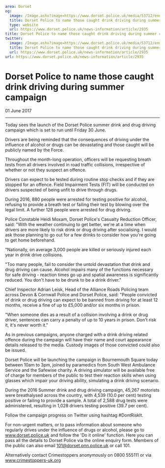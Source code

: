 ```yaml
area: Dorset
og:
  image: /Image.ashx?image=https://www.dorset.police.uk/media/53712/end-your-night.jpg&amp;amp;width=150
  title: Dorset Police to name those caught drink driving during summer campaign
  type: website
  url: https://www.dorset.police.uk/news-information/article/2935
title: Dorset Police to name those caught drink driving during summer campaign |
twitter:
  image: /Image.ashx?image=https://www.dorset.police.uk/media/53712/end-your-night.jpg&amp;amp;width=150
  title: Dorset Police to name those caught drink driving during summer campaign
  url: https://www.dorset.police.uk/news-information/article/2935
url: https://www.dorset.police.uk/news-information/article/2935
```

# Dorset Police to name those caught drink driving during summer campaign

01 June 2017

* * *

Today sees the launch of the Dorset Police summer drink and drug driving campaign which is set to run until Friday 30 June.

Drivers are being reminded that the consequences of driving under the influence of alcohol or drugs can be devastating and those caught will be publicly named by the Force.

Throughout the month-long operation, officers will be requesting breath tests from all drivers involved in road traffic collisions, irrespective of whether or not they suspect an offence.

Drivers can expect to be tested during routine stop checks and if they are stopped for an offence. Field Impairment Tests (FIT) will be conducted on drivers suspected of being unfit to drive through drugs.

During 2016, 880 people were arrested for testing positive for alcohol, refusing to provide a breath test or failing their test by blowing over the legal limit. A further 128 people were arrested for drug driving.

Police Constable Heidi Moxam, Dorset Police's Casualty Reduction Officer, said: "With the weather continuing to get better, we're at a time when drivers are more likely to risk drink or drug driving after socialising. I would ask those planning to go out for a few drinks to consider how you're going to get home beforehand.

"Nationally, on average 3,000 people are killed or seriously injured each year in drink drive collisions.

"Too many people, fail to consider the untold devastation that drink and drug driving can cause. Alcohol impairs many of the functions necessary for safe driving - reaction times go up and spatial awareness is significantly reduced. You don't have to be drunk to be a drink driver."

Chief Inspector Adrian Leisk, Head of the Alliance Roads Policing team across Devon & Cornwall Police and Dorset Police, said: "People convicted of drink or drug driving can expect to be banned from driving for at least 12 months, receive a fine of up to £5,000 and/or six months in prison.

"When someone dies as a result of a collision involving a drink or drug driver, sentences can carry a penalty of up to 10 years in prison. Don't risk it, it's never worth it."

As in previous campaigns, anyone charged with a drink driving related offence during the campaign will have their name and court appearance details released to the media. Custody images of those convicted could also be issued.

Dorset Police will be launching the campaign in Bournemouth Square today between 10am to 3pm, joined by paramedics from South West Ambulance Service and the Safewise charity. A driving simulator will be available free of charge for members of the public to test their reaction skills when using glasses which impair your driving ability, simulating a drink driving scenario.

During the 2016 Summer drink and drug driving campaign, 45,267 motorists were breathalysed across the country, with 4,539 (10.0 per cent) testing positive or failing to provide a sample. A total of 2,588 drug tests were administered, resulting in 1,028 drivers testing positive (39.7 per cent).

Follow the campaign progress on Twitter using hashtag #DontRiskIt.

For non-urgent matters, or to pass information about someone who regularly drives under the influence of drugs or alcohol, please go to www.dorset.police.uk and follow the 'Do it online' function. Here you can pass all the details to Dorset Police via the online enquiry form. Members of the public can also email 101@dorset.pnn.police.uk or call 101.

Alternatively contact Crimestoppers anonymously on 0800 555111 or via www.crimestoppers-uk.org

